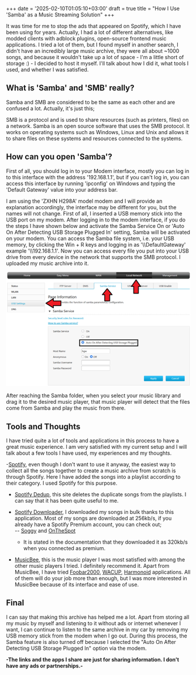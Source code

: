 +++
date = '2025-02-10T01:05:10+03:00'
draft = true
title = "How I Use 'Samba' as a Music Streaming Solution"
+++

It was time for me to stop the ads that appeared on Spotify, which I have been using for years. Actually, I had a lot of different alternatives, like modded clients with adblock plugins, open-source frontend music applications. I tried a lot of them, but I found myself in another search, I didn't have an incredibly large music archive, they were all about ~1000 songs, and because it wouldn't take up a lot of space - I'm a little short of storage :) - I decided to host it myself. I'll talk about how I did it, what tools I used, and whether I was satisfied.

## What is 'Samba' and 'SMB' really?

Samba and SMB are considered to be the same as each other and are confused a lot. Actually, it's just this;

SMB is a protocol and is used to share resources (such as printers, files) on a network. Samba is an open source software that uses the SMB protocol. It works on operating systems such as Windows, Linux and Unix and allows it to share files on these systems and resources connected to the systems.

## How can you open 'Samba'?

First of all, you should log in to your Modem interface, mostly you can log in to this interface with the address '192.168.1.1', but if you can't log in, you can access this interface by running 'ipconfig' on Windows and typing the 'Default Gateway' value into your address bar.

I am using the 'ZXHN H298A' model modem and I will provide an explanation accordingly, the interface may be different for you, but the names will not change. First of all, I inserted a USB memory stick into the USB port on my modem. After logging in to the modem interface, if you do the steps I have shown below and activate the Samba Service On or 'Auto On After Detecting USB Storage Plugged In' setting, Samba will be activated on your modem. You can access the Samba file system, i.e. your USB memory, by clicking the Win + R keys and logging in as '\\\DefaultGateway' example '\\\192.168.1.1'. Now you can access every file you put into your USB drive from every device in the network that supports the SMB protocol. I uploaded my music archive into it.

![Samba activation settings](modem-samba.png)

After reaching the Samba folder, when you select your music library and drag it to the desired music player, that music player will detect that the files come from Samba and play the music from there.

## Tools and Thoughts

I have tried quite a lot of tools and applications in this process to have a great music experience. I am very satisfied with my current setup and I will talk about a few tools I have used, my experiences and my thoughts.

-[Spotify](https://open.spotify.com/), even though I don't want to use it anyway, the easiest way to collect all the songs together to create a music archive from scratch is through Spotify. Here I have added the songs into a playlist according to their category. I used Spotify for this purpose.

- [Spotify Dedup](https://spotify-dedup.com/), this site deletes the duplicate songs from the playlists. I can say that it has been quite useful to me.

- [Spotify Downloader](https://github.com/WilliamSchack/Spotify-Downloader), I downloaded my songs in bulk thanks to this application. Most of my songs are downloaded at 256kb/s, if you already have a Spotify Premium account, you can check out; \
   -- [Soggy](https://github.com/Rafiuth/Soggfy) and [OnTheSpot](https://github.com/justin025/onthespot)

  - It is stated in the documentation that they downloaded it as 320kb/s when you connected as premium.

- [MusicBee](https://www.getmusicbee.com/), this is the music player I was most satisfied with among the other music players I tried. I definitely recommend it. Apart from MusicBee, I have tried [Foobar2000](https://www.foobar2000.org/), [WACUP](https://getwacup.com/), [Harmonoid](https://harmonoid.com/) applications. All of them will do your job more than enough, but I was more interested in MusicBee because of its interface and ease of use.

## Final

I can say that making this archive has helped me a lot. Apart from storing all my music by myself and listening to it without ads or internet whenever I want, I can continue to listen to the same archive in my car by removing my USB memory stick from the modem when I go out. During this process, the Samba feature is also turned off because I selected the "Auto On After Detecting USB Storage Plugged In" option via the modem.

**\-The links and the apps I share are just for sharing information. I don’t have any ads or partnerships.\-**
